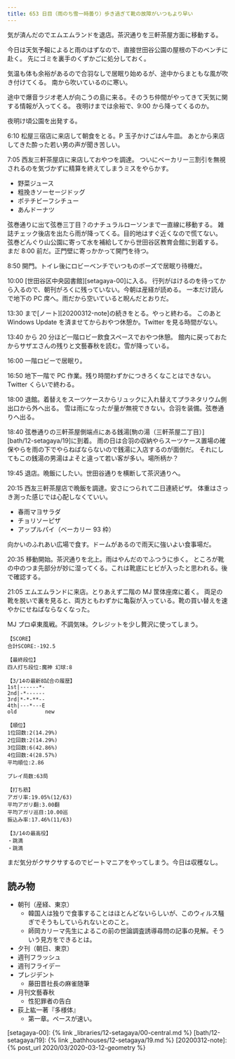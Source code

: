 ```yaml
---
title: 653 日目（雨のち雪一時曇り）歩き過ぎて靴の故障がいつもより早い
---
```


気が済んだのでエムエムランドを退店。茶沢通りを三軒茶屋方面に移動する。

今日は天気予報によると雨のはずなので、直接世田谷公園の屋根の下のベンチに赴く。
先にゴミを裏手のくずかごに処分しておく。

気温も体も余裕があるので合羽なしで居眠り始めるが、途中からまともな風が吹き付けてくる。
南から吹いているのに寒い。

途中で爆音ラジオ老人が向こうの島に来る。そのうち仲間がやってきて天気に関する情報が入ってくる。
夜明けまでは余裕で、9:00 から降ってくるのか。

夜明け頃公園を出発する。

6:10 松屋三宿店に来店して朝食をとる。P 玉子かけごはん牛皿。
あとから来店してきた酔った若い男の声が聞き苦しい。

7:05 西友三軒茶屋店に来店しておやつを調達。
ついにベーカリー三割引を無視されるのを気づかずに精算を終えてしまうミスをやらかす。

* 野菜ジュース
* 粗挽きソーセージドッグ
* ポテチビーフシチュー
* あんドーナツ

弦巻通りに出て弦巻三丁目？のナチュラルローソンまで一直線に移動する。
雑誌チェック後店を出たら雨が降ってくる。目的地はすぐ近くなので慌てない。
弦巻どんぐり山公園に寄って水を補給してから世田谷区教育会館に到着する。
まだ 8:00 前だ。正門壁に寄っかかって開門を待つ。

8:50 開門。トイレ後にロビーベンチでいつものポーズで居眠り待機だ。

10:00 [世田谷区中央図書館][setagaya-00]に入る。
行列がはけるのを待ってから入るので、朝刊がろくに残っていない。今朝は産経が読める。
一本だけ読んで地下の PC 席へ。雨だから空いていると睨んだとおりだ。

13:30 まで[ノート][20200312-note]の続きをとる。やっと終わる。
このあと Windows Update を済ませてからおやつ休憩か。Twitter を見る時間がない。

13:40 から 20 分ほど一階ロビー飲食スペースでおやつ休憩。
館内に戻っておたからサザエさんの残りと文藝春秋を読む。雪が降っている。

16:00 一階ロビーで居眠り。

16:50 地下一階で PC 作業。残り時間わずかにつきろくなことはできない。
Twitter くらいで終わる。

18:00 退館。着替えをスーツケースからリュックに入れ替えてプラネタリウム側出口から外へ出る。
雪は雨になったが量が無視できない。合羽を装備。弦巻通りへ出る。

18:40 弦巻通りの三軒茶屋側端点にある銭湯[駒の湯（三軒茶屋二丁目）][bath/12-setagaya/19]に到着。
雨の日は合羽の収納やらスーツケース置場の確保やらを雨の下でやらねばならないので銭湯に入店するのが面倒だ。
それにしてもこの銭湯の男湯はよそと違って若い客が多い。場所柄か？

19:45 退店。晩飯にしたい。世田谷通りを横断して茶沢通りへ。

20:15 西友三軒茶屋店で晩飯を調達。安さにつられて二日連続ピザ。
体重はさっき測った感じでは心配しなくていい。

* 春雨マヨサラダ
* チョリソーピザ
* アップルパイ（ベーカリー 93 枠）

向かいのふれあい広場で食す。ドームがあるので雨天に強いよい食事場だ。

20:35 移動開始。茶沢通りを北上。雨はやんだのでふつうに歩く。
ところが靴の中のつま先部分が妙に湿ってくる。これは靴底にヒビが入ったと思われる。後で確認する。

21:05 エムエムランドに来店。とりあえず二階の MJ 筐体座席に着く。
両足の靴を脱いで裏を見ると、両方ともわずかに亀裂が入っている。靴の買い替えを速やかにせねばならなくなった。

MJ プロ卓東風戦。不調気味。クレジットを少し贅沢に使ってしまう。

```text
【SCORE】
合計SCORE:-192.5

【最終段位】
四人打ち段位:魔神 幻球:8

【3/14の最新8試合の履歴】
1st|------*-
2nd|-*------
3rd|*-*-**--
4th|---*---E
old         new

【順位】
1位回数:2(14.29%)
2位回数:2(14.29%)
3位回数:6(42.86%)
4位回数:4(28.57%)
平均順位:2.86

プレイ局数:63局

【打ち筋】
アガリ率:19.05%(12/63)
平均アガリ翻:3.00翻
平均アガリ巡目:10.00巡
振込み率:17.46%(11/63)

【3/14の最高役】
・跳満
・跳満
```

まだ気分がクサクサするのでビートマニアをやってしまう。今日は収穫なし。

## 読み物

* 朝刊（産経、東京）
  * 韓国人は独りで食事することはほとんどないらしいが、このウィルス騒ぎでそうもしていられないとのこと。
  * 師岡カリーマ先生によるこの前の世論調査誘導尋問の記事の見解。そういう見方をできるとは。
* 夕刊（朝日、東京）
* 週刊フラッシュ
* 週刊フライデー
* プレジデント
  * 藤田晋社長の麻雀随筆
* 月刊文藝春秋
  * 性犯罪者の告白
* 荻上紘一著『多様体』
  * 第一章。ペースが速い。

[setagaya-00]: {% link _libraries/12-setagaya/00-central.md %}
[bath/12-setagaya/19]: {% link _bathhouses/12-setagaya/19.md %}
[20200312-note]: {% post_url 2020/03/2020-03-12-geometry %}
